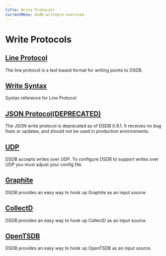```yaml
---
title: Write Protocols
currentMenu: dsdb-writepro-overview
---
```


# Write Protocols

## [Line Protocol](/dsdb/v1.0/write_protocols/line/)

The line protocol is a text based format for writing points to DSDB.

## [Write Syntax](/dsdb/v1.0/write_protocols/write_syntax/)

Syntax reference for Line Protocol

## [JSON Protocol(DEPRECATED)](/dsdb/v1.0/write_protocols/json/)

The JSON write protocol is deprecated as of DSDB 0.9.1.
It receives no bug fixes or updates, and should not be used in production environments.

## [UDP](/dsdb/v1.0/write_protocols/udp/)

DSDB accepts writes over UDP.
To configure DSDB to support writes over UDP you must adjust your config file.

## [Graphite](/dsdb/v1.0/write_protocols/graphite/)

DSDB provides an easy way to hook up Graphite as an input source.

## [CollectD](/dsdb/v1.0/write_protocols/collectd/)

DSDB provides an easy way to hook up CollectD as an input source.

## [OpenTSDB](/dsdb/v1.0/write_protocols/opentsdb/)

DSDB provides an easy way to hook up OpenTSDB as an input source.

